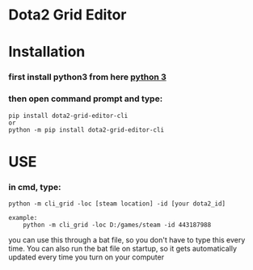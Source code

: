 # Dota2 Grid Editor
# Installation

### first install python3 from here [python 3](https://www.python.org/downloads/)
### then open command prompt and type:

	pip install dota2-grid-editor-cli
	or
	python -m pip install dota2-grid-editor-cli

# USE
### in cmd, type:
	python -m cli_grid -loc [steam location] -id [your dota2_id]

	example:
		python -m cli_grid -loc D:/games/steam -id 443187988
you can use this through a bat file, so you don't have to type this every time. You can also run the bat file on startup, so it gets automatically updated every time you turn on your computer
